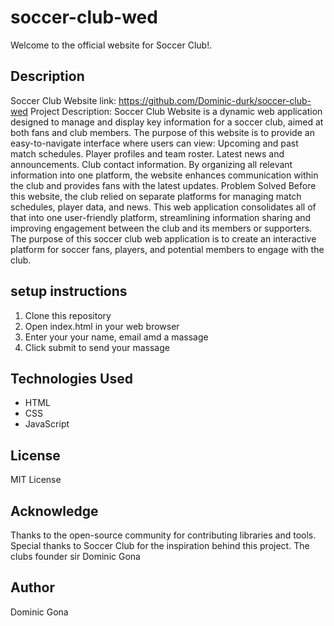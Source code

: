 # soccer-club-wed
Welcome to the official website for Soccer Club!.

## Description
Soccer Club Website link: https://github.com/Dominic-durk/soccer-club-wed
Project Description: Soccer Club Website is a dynamic web application designed to manage and display key information for a soccer club, aimed at both fans and club members. The purpose of this website is to provide an easy-to-navigate interface where users can view:
                    Upcoming and past match schedules.
                    Player profiles and team roster.
                    Latest news and announcements.
                    Club contact information.
By organizing all relevant information into one platform, the website enhances communication within the club and provides fans with the latest updates.
Problem Solved
Before this website, the club relied on separate platforms for managing match schedules, player data, and news. This web application consolidates all of that into one user-friendly platform, streamlining information sharing and improving engagement between the club and its members or supporters.
The purpose of this soccer club web application is to create an interactive platform for soccer fans, players, and potential members to engage with the club.


## setup instructions
1. Clone this repository
2. Open index.html in your web browser
3. Enter your your name, email amd a massage
4. Click submit to send your massage


## Technologies Used
- HTML
- CSS
- JavaScript

## License
MIT License


## Acknowledge
Thanks to the open-source community for contributing libraries and tools.
Special thanks to Soccer Club for the inspiration behind this project.
The clubs founder sir Dominic Gona

## Author
Dominic Gona



